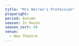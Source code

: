 ```yaml
---
title: "Mrs Warren's Profession"
playwright:
period: Autumn
season: In House
season_sort: 40
venue:
  - New Theatre
---
```

